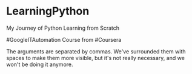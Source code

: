 # LearningPython
My Journey of Python Learning from Scratch

#GoogleITAutomation Course from #Coursera


The arguments are separated by commas. We've surrounded them with spaces to make them more visible, but it's not really necessary, and we won't be doing it anymore.
